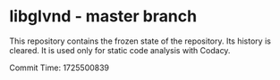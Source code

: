 # libglvnd - master branch

This repository contains the frozen state of the repository.
Its history is cleared. It is used only for static code
analysis with Codacy.

Commit Time: 1725500839